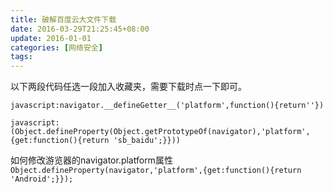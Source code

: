 ```yaml
---
title: 破解百度云大文件下载
date: 2016-03-29T21:25:45+08:00
update: 2016-01-01
categories: [网络安全]
tags:
---
```

以下两段代码任选一段加入收藏夹，需要下载时点一下即可。

`javascript:navigator.__defineGetter__('platform',function(){return''})`

`javascript:(Object.defineProperty(Object.getPrototypeOf(navigator),'platform',{get:function(){return 'sb_baidu';}}))`


如何修改游览器的navigator.platform属性
`Object.defineProperty(navigator,'platform',{get:function(){return 'Android';}});`
